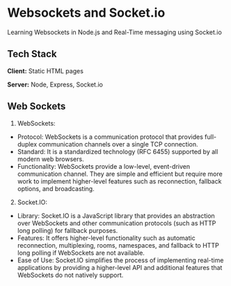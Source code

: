 
# Websockets and Socket.io

Learning Websockets in Node.js and Real-Time messaging using Socket.io

## Tech Stack

**Client:** Static HTML pages

**Server:** Node, Express, Socket.io

## Web Sockets
1. WebSockets:

 - Protocol: WebSockets is a communication protocol that provides full-duplex communication channels over a single TCP connection.
 - Standard: It is a standardized technology (RFC 6455) supported by all modern web browsers.
 - Functionality: WebSockets provide a low-level, event-driven communication channel. They are simple and efficient but require more work to implement higher-level features such as reconnection, fallback options, and broadcasting.

2. Socket.IO:

 - Library: Socket.IO is a JavaScript library that provides an abstraction over WebSockets and other communication protocols (such as HTTP long polling) for fallback purposes.
 - Features: It offers higher-level functionality such as automatic reconnection, multiplexing, rooms, namespaces, and fallback to HTTP long polling if WebSockets are not available.
 - Ease of Use: Socket.IO simplifies the process of implementing real-time applications by providing a higher-level API and additional features that WebSockets do not natively support.